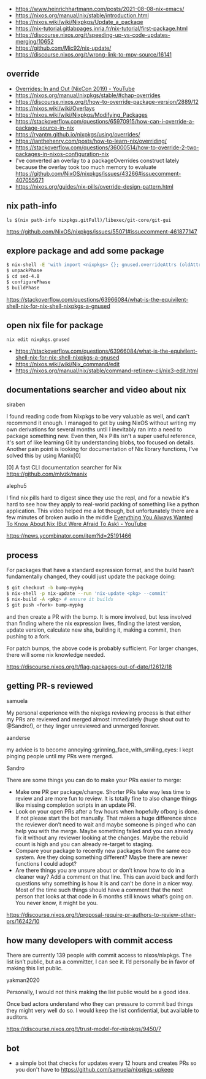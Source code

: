 - https://www.heinrichhartmann.com/posts/2021-08-08-nix-emacs/
- https://nixos.org/manual/nix/stable/introduction.html
- https://nixos.wiki/wiki/Nixpkgs/Update_a_package
- https://nix-tutorial.gitlabpages.inria.fr/nix-tutorial/first-package.html
- https://discourse.nixos.org/t/speeding-up-vs-code-updates-merging/10652
- https://github.com/Mic92/nix-update/
- https://discourse.nixos.org/t/wrong-link-to-mpv-source/16141

## override

- [Overrides: In and Out (NixCon 2019) - YouTube](https://www.youtube.com/watch?v=6VepnulTfu8)
- https://nixos.org/manual/nixpkgs/stable/#chap-overrides
- https://discourse.nixos.org/t/how-to-override-package-version/2889/12
- https://nixos.wiki/wiki/Overlays
- https://nixos.wiki/wiki/Nixpkgs/Modifying_Packages
- https://stackoverflow.com/questions/65970915/how-can-i-override-a-package-source-in-nix
- https://ryantm.github.io/nixpkgs/using/overrides/
- https://ianthehenry.com/posts/how-to-learn-nix/overriding/
- https://stackoverflow.com/questions/36000514/how-to-override-2-two-packages-in-nixos-configuration-nix
- I've converted an overlay to a packageOverrides construct lately because the overlay took too much memory to evaluate https://github.com/NixOS/nixpkgs/issues/43266#issuecomment-407055671
- https://nixos.org/guides/nix-pills/override-design-pattern.html

## nix path-info

`ls $(nix path-info nixpkgs.gitFull)/libexec/git-core/git-gui`

https://github.com/NixOS/nixpkgs/issues/55071#issuecomment-461877147

## explore package and add some package

```bash
$ nix-shell -E 'with import <nixpkgs> {}; gnused.overrideAttrs (oldAttrs: { buildInputs = [ ctags ]: })'
$ unpackPhase
$ cd sed-4.8
$ configurePhase
$ buildPhase
```

https://stackoverflow.com/questions/63966084/what-is-the-equivilent-shell-nix-for-nix-shell-nixpkgs-a-gnused

## open nix file for package

`nix edit nixpkgs.gnused`

- https://stackoverflow.com/questions/63966084/what-is-the-equivilent-shell-nix-for-nix-shell-nixpkgs-a-gnused
- https://nixos.wiki/wiki/Nix_command/edit
- https://nixos.org/manual/nix/stable/command-ref/new-cli/nix3-edit.html

## documentations searcher and video about nix

siraben

I found reading code from Nixpkgs to be very valuable as well, and can't recommend it enough. I managed to get by using NixOS without writing my own derivations for several months until I inevitably ran into a need to package something new. Even then, Nix Pills isn't a super useful reference, it's sort of like learning Git by understanding blobs, too focused on details.
Another pain point is looking for documentation of Nix library functions, I've solved this by using Manix[0]

[0] A fast CLI documentation searcher for Nix https://github.com/mlvzk/manix

alephu5

I find nix pills hard to digest since they use the repl, and for a newbie it's hard to see how they apply to real-world packing of something like a python application.
This video helped me a lot though, but unfortunately there are a few minutes of broken audio in the middle [Everything You Always Wanted To Know About Nix (But Were Afraid To Ask) - YouTube](https://www.youtube.com/watch?v=2mG0zM_wtYs)

https://news.ycombinator.com/item?id=25191466

## process

For packages that have a standard expression format, and the build hasn’t fundamentally changed, they could just update the package doing:

```bash
$ git checkout -b bump-mypkg
$ nix-shell -p nix-update --run 'nix-update <pkg> --commit'
$ nix-build -A <pkg> # ensure it builds
$ git push <fork> bump-mypkg
```

and then create a PR with the bump. It is more involved, but less involved than finding where the nix expression lives, finding the latest version, update version, calculate new sha, building it, making a commit, then pushing to a fork.

For patch bumps, the above code is probably sufficient. For larger changes, there will some nix knowledge needed.

https://discourse.nixos.org/t/flag-packages-out-of-date/12612/18

## getting PR-s reviewed

samuela

My personal experience with the nixpkgs reviewing process is that either my PRs are reviewed and merged almost immediately (huge shout out to @Sandro!), or they linger unreviewed and unmerged forever.

aanderse

my advice is to become annoying :grinning_face_with_smiling_eyes: I kept pinging people until my PRs were merged.

Sandro

There are some things you can do to make your PRs easier to merge:

- Make one PR per package/change. Shorter PRs take way less time to review and are more fun to review. It is totally fine to also change things like missing completion scripts in an update PR.
- Look on your open PRs after a few hours when hopefully ofborg is done. If not please start the bot manually. That makes a huge difference since the reviewer don’t need to wait and maybe someone is pinged who can help you with the merge. Maybe something failed and you can already fix it without any reviewer looking at the changes. Maybe the rebuild count is high and you can already re-target to staging.
- Compare your package to recently new packages from the same eco system. Are they doing something different? Maybe there are newer functions I could adopt?
- Are there things you are unsure about or don’t know how to do in a cleaner way? Add a comment on that line. This can avoid back and forth questions why something is how it is and can’t be done in a nicer way. Most of the time such things should have a comment that the next person that looks at that code in 6 months still knows what’s going on. You never know, it might be you.

https://discourse.nixos.org/t/proposal-require-pr-authors-to-review-other-prs/16242/10

## how many developers with commit access

There are currently 139 people with commit access to nixos/nixpkgs. The list isn’t public, but as a committer, I can see it. I’d personally be in favor of making this list public.

yakman2020

Personally, I would not think making the list public would be a good idea.

Once bad actors understand who they can pressure to commit bad things they might very well do so. I would keep the list confidential, but available to auditors.

https://discourse.nixos.org/t/trust-model-for-nixpkgs/9450/7

## bot

- a simple bot that checks for updates every 12 hours and creates PRs so you don't have to https://github.com/samuela/nixpkgs-upkeep
